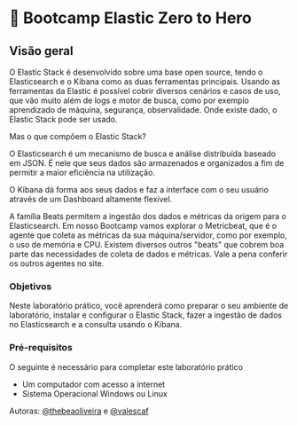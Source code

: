 <a name="HOLTitle"></a>

# 🚀 Bootcamp Elastic Zero to Hero

<a name="Overview"></a>

## Visão geral ##
O Elastic Stack é desenvolvido sobre uma base open source, tendo o Elasticsearch e o Kibana como as duas ferramentas principais.
Usando as ferramentas da Elastic é possível cobrir diversos cenários e casos de uso, que vão muito além de logs e motor de busca, como por exemplo aprendizado de máquina, segurança, observalidade. Onde existe dado, o Elastic Stack pode ser usado.

Mas o que compõem o Elastic Stack?

O Elasticsearch é um mecanismo de busca e análise distribuída baseado em JSON. É nele que seus dados são armazenados e organizados a fim de permitir a maior eficiência na utilização.

O Kibana dá forma aos seus dados e faz a interface com o seu usuário através de um Dashboard altamente flexível.

A família Beats permitem a ingestão dos dados e métricas da origem para o Elasticsearch. Em nosso Bootcamp vamos explorar o Metricbeat, que é o agente que coleta as métricas da sua máquina/servidor, como por exemplo, o uso de memória e CPU. Existem diversos outros "beats" que cobrem boa parte das necessidades de coleta de dados e métricas. Vale a pena conferir os outros agentes no site.

<a name="Objectives"></a>

### Objetivos ##

Neste laboratório prático, você aprenderá como preparar o seu ambiente de laboratório, instalar e configurar o Elastic Stack, fazer a ingestão de dados no Elasticsearch e a consulta usando o Kibana.

<a name="Prerequisites"></a>

### Pré-requisitos ###

O seguinte é necessário para completar este laboratório prático

- Um computador com acesso a internet
- Sistema Operacional Windows ou Linux

<a name="Exercises"></a>

Autoras: [@thebeaoliveira](https://github.com/thebeaoliveira) e [@valescaf](https://github.com/valescaf)
